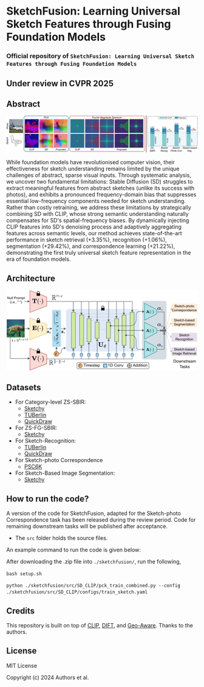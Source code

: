 # SketchFusion: Learning Universal Sketch Features through Fusing Foundation Models
### Official repository of ``SketchFusion: Learning Universal Sketch Features through Fusing Foundation Models``
## **Under review in CVPR 2025**

## Abstract
 
![abs](./static/teaser.png?raw=true)

 
While foundation models have revolutionised computer vision, their effectiveness for sketch understanding remains limited by the unique challenges of abstract, sparse visual inputs. Through systematic analysis, we uncover two fundamental limitations: Stable Diffusion (SD) struggles to extract meaningful features from abstract sketches (unlike its success with photos), and exhibits a pronounced frequency-domain bias that suppresses essential low-frequency components needed for sketch understanding. Rather than costly retraining, we address these limitations by strategically combining SD with CLIP, whose strong semantic understanding naturally compensates for SD's spatial-frequency biases. By dynamically injecting CLIP features into SD's denoising process and adaptively aggregating features across semantic levels, our method achieves state-of-the-art performance in sketch retrieval (+3.35\%), recognition (+1.06\%), segmentation (+29.42\%), and correspondence learning (+21.22\%), demonstrating the first truly universal sketch feature representation in the era of foundation models.

## Architecture

![arch](./static/arch.png?raw=true)

## Datasets
- For Category-level ZS-SBIR:
  - [Sketchy](https://dl.acm.org/doi/10.1145/2897824.2925954)
  - [TUBerlin](https://cybertron.cg.tu-berlin.de/eitz/projects/classifysketch/sketches_png.zip)
  - [QuickDraw](https://github.com/googlecreativelab/quickdraw-dataset)
- For ZS-FG-SBIR:
  - [Sketchy](https://dl.acm.org/doi/10.1145/2897824.2925954)
- For Sketch-Recognition:
  - [TUBerlin](https://cybertron.cg.tu-berlin.de/eitz/projects/classifysketch/sketches_png.zip)
  - [QuickDraw](https://github.com/googlecreativelab/quickdraw-dataset)
- For Sketch-photo Correspondence
  - [PSC6K](https://github.com/cogtoolslab/photo-sketch-correspondence/blob/main/PSC6K_Benchmark_README.md)
- For Sketch-Based Image Segmentation:
  - [Sketchy](https://dl.acm.org/doi/10.1145/2897824.2925954)


## How to run the code?
 
 A version of the code for SketchFusion, adapted for the Sketch-photo Correspondence task has been released during the review period. Code for remaining downstream tasks will be published after acceptance.
 - The `src` folder holds the source files.

An example command to run the code is given below:

After downloading the .zip file into `./sketchfusion/`, run the following,

`bash setup.sh`

`python ./sketchfusion/src/SD_CLIP/pck_train_combined.py --config ./sketchfusion/src/SD_CLIP/configs/train_sketch.yaml`

## Credits

This repository is built on top of [CLIP](https://github.com/openai/CLIP.git), [DIFT](https://github.com/Tsingularity/dift), and [Geo-Aware](https://github.com/Junyi42/GeoAware-SC.git).
Thanks to the authors.

## License
MIT License

Copyright (c) 2024 Authors et al.